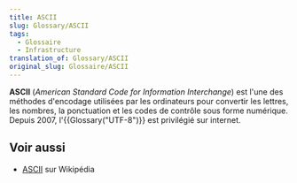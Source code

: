 ```yaml
---
title: ASCII
slug: Glossary/ASCII
tags:
  - Glossaire
  - Infrastructure
translation_of: Glossary/ASCII
original_slug: Glossaire/ASCII
---
```


**ASCII** (_American Standard Code for Information Interchange_) est l'une des méthodes d'encodage utilisées par les ordinateurs pour convertir les lettres, les nombres, la ponctuation et les codes de contrôle sous forme numérique. Depuis 2007, l'{{Glossary("UTF-8")}} est privilégié sur internet.

## Voir aussi

- [ASCII](https://fr.wikipedia.org/wiki/American_Standard_Code_for_Information_Interchange) sur Wikipédia
